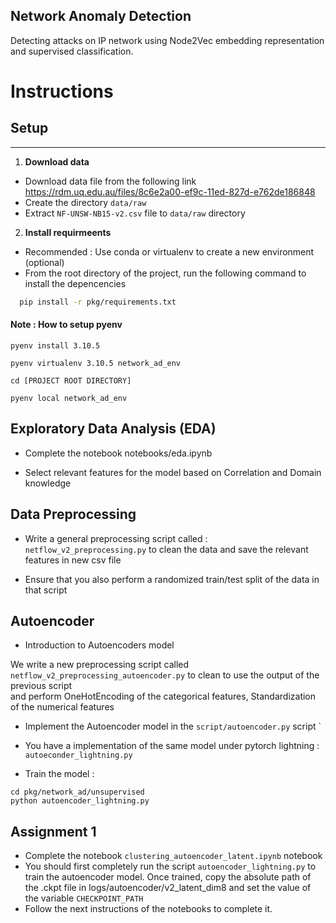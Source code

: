 Network Anomaly Detection
-------------------------

Detecting attacks on IP network using Node2Vec embedding representation and supervised classification.

# Instructions 

## Setup

----
1. **Download data**
- Download data file from the following link 
 https://rdm.uq.edu.au/files/8c6e2a00-ef9c-11ed-827d-e762de186848
- Create the directory `data/raw`
- Extract `NF-UNSW-NB15-v2.csv` file to `data/raw` directory

2. **Install requirmeents**
- Recommended : Use conda or virtualenv to create a new environment (optional)
- From the root directory of the project, run the following command to install the depencencies
```bash
  pip install -r pkg/requirements.txt
```
 
 ####  Note : How to setup pyenv
 
   ``pyenv install 3.10.5``

   ``pyenv virtualenv 3.10.5 network_ad_env``
   
   ``cd [PROJECT ROOT DIRECTORY]``

   ``pyenv local network_ad_env``
  
  

## Exploratory Data Analysis (EDA)

- Complete the notebook notebooks/eda.ipynb

- Select relevant features for the model based on Correlation and Domain knowledge


## Data Preprocessing

- Write  a general preprocessing script called : `netflow_v2_preprocessing.py` to clean the data and save the relevant features in new csv file

- Ensure that you also perform a randomized train/test split of the data in that script


## Autoencoder
 
 - Introduction to Autoencoders model

 We write a new preprocessing script called `netflow_v2_preprocessing_autoencoder.py` to clean to use the output of the previous script \
and perform OneHotEncoding of the categorical features, Standardization of the numerical features
   
 - Implement the Autoencoder model in the `script/autoencoder.py` script
` 
 - You have a implementation of the same model under pytorch lightning : `autoeconder_lightning.py`


 - Train the model : 
 ```
 cd pkg/network_ad/unsupervised
 python autoencoder_lightning.py
 ```
 
## Assignment 1

- Complete the notebook  `clustering_autoencoder_latent.ipynb` notebook
- You should first completely run the script `autoencoder_lightning.py` to train the autoencoder
model. Once trained, copy the absolute path of the .ckpt file in logs/autoencoder/v2_latent_dim8
and set the value of the variable `CHECKPOINT_PATH`
- Follow the next instructions of the notebooks to complete it.


 

 




